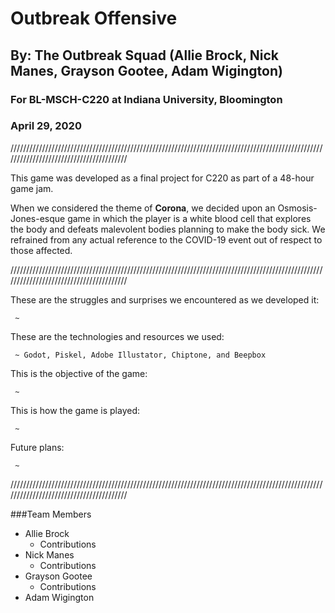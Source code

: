 # Outbreak Offensive
## By: The Outbreak Squad (Allie Brock, Nick Manes, Grayson Gootee, Adam Wigington)
### For BL-MSCH-C220 at Indiana University, Bloomington
### April 29, 2020

////////////////////////////////////////////////////////////////////////////////////////////////////////////////////////////////////////

This game was developed as a final project for C220 as part of a 48-hour game jam. 

When we considered the theme of **Corona**, we decided upon an Osmosis-Jones-esque game in which the player is a white blood cell that explores the body and defeats malevolent bodies planning to make the body sick. We refrained from any actual reference to the COVID-19 event out of respect to those affected.

////////////////////////////////////////////////////////////////////////////////////////////////////////////////////////////////////////

These are the struggles and surprises we encountered as we developed it:

     ~

These are the technologies and resources we used:
     
     ~ Godot, Piskel, Adobe Illustator, Chiptone, and Beepbox
     
This is the objective of the game:
     
     ~
     
This is how the game is played:

     ~
     
Future plans:
     
     ~

////////////////////////////////////////////////////////////////////////////////////////////////////////////////////////////////////////

###Team Members

  * Allie Brock
    * Contributions
  * Nick Manes
    * Contributions
  * Grayson Gootee
    * Contributions
  * Adam Wigington

